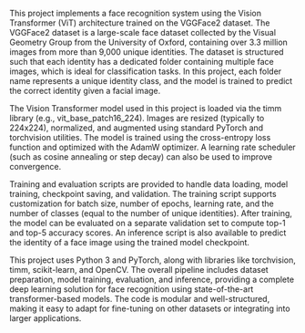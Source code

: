 This project implements a face recognition system using the Vision Transformer (ViT) architecture trained on the VGGFace2 dataset. The VGGFace2 dataset is a large-scale face dataset collected by the Visual Geometry Group from the University of Oxford, containing over 3.3 million images from more than 9,000 unique identities. The dataset is structured such that each identity has a dedicated folder containing multiple face images, which is ideal for classification tasks. In this project, each folder name represents a unique identity class, and the model is trained to predict the correct identity given a facial image.

The Vision Transformer model used in this project is loaded via the timm library (e.g., vit_base_patch16_224). Images are resized (typically to 224x224), normalized, and augmented using standard PyTorch and torchvision utilities. The model is trained using the cross-entropy loss function and optimized with the AdamW optimizer. A learning rate scheduler (such as cosine annealing or step decay) can also be used to improve convergence.

Training and evaluation scripts are provided to handle data loading, model training, checkpoint saving, and validation. The training script supports customization for batch size, number of epochs, learning rate, and the number of classes (equal to the number of unique identities). After training, the model can be evaluated on a separate validation set to compute top-1 and top-5 accuracy scores. An inference script is also available to predict the identity of a face image using the trained model checkpoint.

This project uses Python 3 and PyTorch, along with libraries like torchvision, timm, scikit-learn, and OpenCV. The overall pipeline includes dataset preparation, model training, evaluation, and inference, providing a complete deep learning solution for face recognition using state-of-the-art transformer-based models. The code is modular and well-structured, making it easy to adapt for fine-tuning on other datasets or integrating into larger applications.
